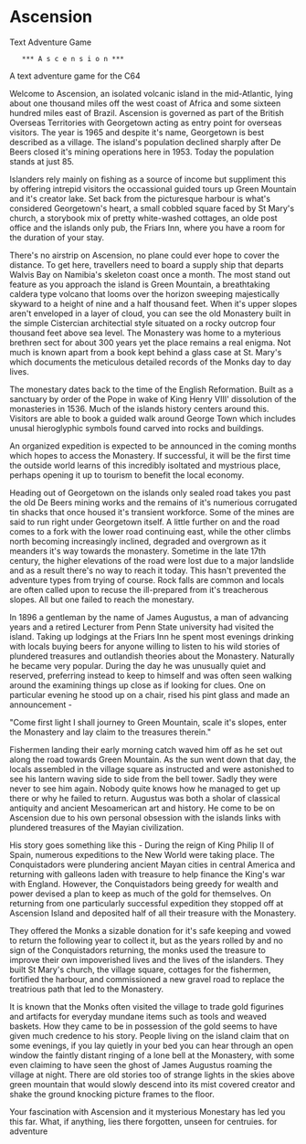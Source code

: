 # Ascension
Text Adventure Game

       *** A s c e n s i o n ***

   A text adventure game for the C64


Welcome to Ascension, an isolated volcanic island in the mid-Atlantic, lying about one thousand miles off the west coast of Africa and some sixteen hundred miles east of Brazil. Ascension is governed as part of the British Overseas Territories with Georgetown acting as entry point for overseas visitors. The year is 1965 and despite it's name, Georgetown is best described as a village. The island's population declined sharply after De Beers closed it's mining operations here in 1953. Today the population stands at just 85.

Islanders rely mainly on fishing as a source of income but suppliment this by offering intrepid visitors the occassional guided tours up Green Mountain and it's creator lake. Set back from the picturesque harbour is what's considered Georgetown's heart, a small cobbled square faced by St Mary's church, a storybook mix of pretty white-washed cottages, an olde post office and the islands only pub, the Friars Inn, where you have a room for the duration of your stay. 

There's no airstrip on Ascension, no plane could ever hope to cover the distance. To get here, travellers need to board a supply ship that departs Walvis Bay on Namibia's skeleton coast once a month. The most stand out feature as you approach the island is Green Mountain, a breathtaking caldera type volcano that looms over the horizon sweeping majestically skyward to a height of nine and a half thousand feet. When it's upper slopes aren't enveloped in a layer of cloud, you can see the old Monastery built in the simple Cistercian architectial style situated on a rocky outcrop four thousand feet above sea level. The Monastery was home to a myterious brethren sect for about 300 years yet the place remains a real enigma. Not much is known apart from a book kept behind a glass case at St. Mary's which documents the meticulous detailed records of the Monks day to day lives.

The monestary dates back to the time of the English Reformation. Built as a sanctuary by order of the Pope in wake of King Henry VIII' dissolution of the monasteries in 1536. Much of the islands history centers around this. Visitors are able to book a guided walk around George Town which includes unusal hieroglyphic symbols found carved into rocks and buildings. 

An organized expedition is expected to be announced in the coming months which hopes to access the Monastery. If successful, it will be the first time the outside world learns of this incredibly isoltated and mystrious place, perhaps opening it up to tourism to benefit the local economy.


Heading out of Georgetown on the islands only sealed road takes you past the old De Beers mining works and the remains of it's numerious corrugated tin shacks that once housed it's transient workforce. Some of the mines are said to run right under Georgetown itself. A little further on and the road comes to a fork with the lower road continuing east, while the other climbs north becoming increasingly inclined, degraded and overgrown as it meanders it's way towards the monastery. Sometime in the late 17th century, the higher elevations of the road were lost due to a major landslide and as a result there's no way to reach it today. This hasn't prevented the adventure types from trying of course. Rock falls are common and locals are often called upon to recuse the ill-prepared from it's treacherous slopes. All but one failed to reach the monestary.

In 1896 a gentleman by the name of James Augustus, a man of advancing years and a retired Lecturer from Penn State university had visited the island. Taking up lodgings at the Friars Inn he spent most evenings drinking with locals buying beers for anyone willing to listen to his wild stories of plundered treasures and outlandish theories about the Monastery. Naturally he became very popular. During the day he was unusually quiet and reserved, preferring instead to keep to himself and was often seen walking around the examining things up close as if looking for clues. One on particular evening he stood up on a chair, rised his pint glass and made an announcement -

"Come first light I shall journey to Green Mountain, scale it's slopes, enter the Monastery and lay claim to the treasures therein."

Fishermen landing their early morning catch waved him off as he set out along the road towards Green Mountain. As the sun went down that day, the locals assembled in the village square as instructed and were astonished to see his lantern waving side to side from the bell tower. Sadly they were never to see him again. Nobody quite knows how he managed to get up there or why he failed to return. Augustus was both a sholar of classical antiquity and ancient Mesoamerican art and history. He come to be on Ascension due to his own personal obsession with the islands links with plundered treasures of the Mayian civilization.

His story goes something like this - During the reign of King Philip II of Spain, numerous expeditions to the New World were taking place. The Conquistadors were plundering ancient Mayan cities in central America and returning with galleons laden with treasure to help finance the King's war with England. However, the Conquistadors being greedy for wealth and power devised a plan to keep as much of the gold for themselves. On returning from one particularly successful expedition they stopped off at Ascension Island and deposited half of all their treasure with the Monastery.

They offered the Monks a sizable donation for it's safe keeping and vowed to return the following year to collect it, but as the years rolled by and no sign of the Conquistadors returning, the monks used the treasure to improve their own impoverished lives and the lives of the islanders. They built St Mary's church, the village square, cottages for the fishermen, fortified the harbour, and commissioned a new gravel road to replace the treatrious path that led to the Monastery.

It is known that the Monks often visited the village to trade gold figurines and artifacts for everyday mundane items such as tools and weaved baskets. How they came to be in possession of the gold seems to have given much credence to his story. People living on the island claim that on some evenings, if you lay quietly in your bed you can hear through an open window the faintly distant ringing of a lone bell at the Monastery, with some even claiming to have seen the ghost of James Augustus roaming the village at night. There are old stories too of strange lights in the skies above green mountain that would slowly descend into its mist covered creator and shake the ground knocking picture frames to the floor.  



Your fascination with Ascension and it mysterious Monestary has led you this far. What, if anything, lies there forgotten, unseen for centruies. for adventure
